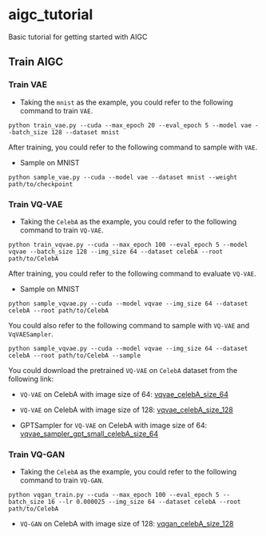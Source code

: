 # aigc_tutorial
Basic tutorial for getting started with AIGC


## Train AIGC
### Train VAE

- Taking the `mnist` as the example, you could refer to the following command to train `VAE`.
```Shell
python train_vae.py --cuda --max_epoch 20 --eval_epoch 5 --model vae --batch_size 128 --dataset mnist
```

After training, you could refer to the following command to sample with `VAE`.
- Sample on MNIST
```Shell
python sample_vae.py --cuda --model vae --dataset mnist --weight path/to/checkpoint
```

### Train VQ-VAE

- Taking the `CelebA` as the example, you could refer to the following command to train `VQ-VAE`.
```Shell
python train_vqvae.py --cuda --max_epoch 100 --eval_epoch 5 --model vqvae --batch_size 128 --img_size 64 --dataset celebA --root path/to/CelebA
```

After training, you could refer to the following command to evaluate `VQ-VAE`.
- Sample on MNIST
```Shell
python sample_vqvae.py --cuda --model vqvae --img_size 64 --dataset celebA --root path/to/CelebA
```

You could also refer to the following command to sample with `VQ-VAE` and `VqVAESampler`.
```Shell
python sample_vqvae.py --cuda --model vqvae --img_size 64 --dataset celebA --root path/to/CelebA --sample
```

You could download the pretrained `VQ-VAE` on `CelebA` dataset from the following link:

- `VQ-VAE` on CelebA with image size of 64: [vqvae_celebA_size_64](https://github.com/yjh0410/aigc_tutorial/releases/download/aigc_checkpoints/vqvae_on_celebA_size_64.pth)

- `VQ-VAE` on CelebA with image size of 128: [vqvae_celebA_size_128](https://github.com/yjh0410/aigc_tutorial/releases/download/aigc_checkpoints/vqvae_on_celebA_size_128.pth)

- GPTSampler for `VQ-VAE` on CelebA with image size of 64: [vqvae_sampler_gpt_small_celebA_size_64](https://github.com/yjh0410/aigc_tutorial/releases/download/aigc_checkpoints/vqvae_sampler_gpt_small_celebA_size_64.pth)
### Train VQ-GAN

- Taking the `CelebA` as the example, you could refer to the following command to train `VQ-GAN`.
```Shell
python vqgan_train.py --cuda --max_epoch 100 --eval_epoch 5 --batch_size 16 --lr 0.000025 --img_size 64 --dataset celebA --root path/to/CelebA
```

- `VQ-GAN` on CelebA with image size of 128: [vqgan_celebA_size_128](https://github.com/yjh0410/aigc_tutorial/releases/download/aigc_checkpoints/vqgan_celebA_size_128_psnr_30.4_ssim_0.9048.pth)

